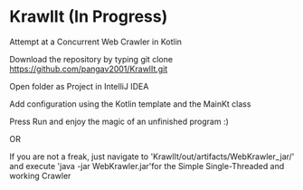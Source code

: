 # KrawlIt (In Progress)
Attempt at a Concurrent Web Crawler in Kotlin

Download the repository by typing git clone https://github.com/pangav2001/KrawlIt.git

Open folder as Project in IntelliJ IDEA

Add configuration using the Kotlin template and the MainKt class

Press Run and enjoy the magic of an unfinished program :)

OR

If you are not a freak, just navigate to 'KrawlIt/out/artifacts/WebKrawler_jar/' 
and execute 'java -jar WebKrawler.jar'for the Simple Single-Threaded and working Crawler


